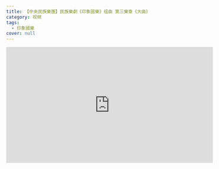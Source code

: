```yaml
---
title: 【中央民族樂團】民族樂劇《印象國樂》组曲 第三樂章《大曲》
category: 视频
tags:
  - 印象國樂
cover: null
---
```


<iframe width="560" height="315" src="https://www.youtube.com/embed/7X8yJJG0dic" frameborder="0" allow="accelerometer; autoplay; encrypted-media; gyroscope; picture-in-picture" allowfullscreen></iframe>
